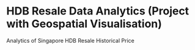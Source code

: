 # HDB Resale Data Analytics (Project with Geospatial Visualisation)
 Analytics of Singapore HDB Resale Historical Price
